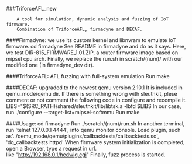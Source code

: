 ###TriforceAFL_new

		A tool for simulation, dynamic analysis and fuzzing of IoT firmware.
		Combination of TriforceAFL, firmadyne and DECAF.

####Firmadyne: we use its custom kernel and libnvram to emulate IoT firmware. 
		cd firmadyne 
		See README in firmadyne and do as it says.
		Here, we test DIR-815_FIRMWARE_1.01.ZIP, a router firmware image based on mipsel cpu arch.
		Finally, we replace the run.sh in scratch/(num)/ with our modified one (In firmadyne_dev dir).

####TriforceAFL: AFL fuzzing with full-system emulation
		Run make
  
####DECAF: upgraded to the newest qemu version 2.10.1
		It is included in qemu_mode/qemu dir. 
		If there is something wrong with sleuthkit, plese comment or not comment the following code in configure and recompile it.
			LIBS="\$(SRC_PATH)/shared/sleuthkit/lib/libtsk.a -lbfd $LIBS
		In our case, run ./configure --target-list=mipsel-softmmu
		Run make

####Usage:
		cd firmadyne
		Run ./scratch/(num)/run.sh 
		In another terminal, run 'telnet 127.0.0.1 4444', into qemu monitor console.
		Load plugin, such as'../qemu_mode/qemu/plugins/callbacktests/callbacktests.so', 'do_callbacktests httpd'
		When firmware system initialization is completed, open a Browser, type a request in url. 		
			like "http://192.168.0.1/hedwig.cgi"
		Finally, fuzz process is started.



